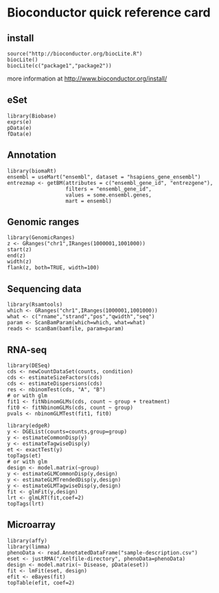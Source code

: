 # Bioconductor quick reference card

## install

    source("http://bioconductor.org/biocLite.R")
    biocLite()
    biocLite(c("package1","package2"))

more information at http://www.bioconductor.org/install/

## eSet

    library(Biobase)
    exprs(e)
    pData(e)
    fData(e)

## Annotation

    library(biomaRt)
    ensembl = useMart("ensembl", dataset = "hsapiens_gene_ensembl")
    entrezmap <- getBM(attributes = c("ensembl_gene_id", "entrezgene"), 
    	               filters = "ensembl_gene_id", 
                       values = some.ensembl.genes, 
                       mart = ensembl)

## Genomic ranges

    library(GenomicRanges)
    z <- GRanges("chr1",IRanges(1000001,1001000))
    start(z)
    end(z)
    width(z)
    flank(z, both=TRUE, width=100)

## Sequencing data

    library(Rsamtools)
    which <- GRanges("chr1",IRanges(1000001,1001000))
    what <- c("rname","strand","pos","qwidth","seq")
    param <- ScanBamParam(which=which, what=what)
    reads <- scanBam(bamfile, param=param)

## RNA-seq

    library(DESeq)
    cds <- newCountDataSet(counts, condition)
    cds <- estimateSizeFactors(cds)
    cds <- estimateDispersions(cds)
    res <- nbinomTest(cds, "A", "B")
    # or with glm
    fit1 <- fitNbinomGLMs(cds, count ~ group + treatment)
    fit0 <- fitNbinomGLMs(cds, count ~ group)
    pvals <- nbinomGLMTest(fit1, fit0)

    library(edgeR)
    y <- DGEList(counts=counts,group=group)
    y <- estimateCommonDisp(y)
    y <- estimateTagwiseDisp(y)
    et <- exactTest(y)
    topTags(et)
    # or with glm
    design <- model.matrix(~group)
    y <- estimateGLMCommonDisp(y,design)
    y <- estimateGLMTrendedDisp(y,design)
    y <- estimateGLMTagwiseDisp(y,design)
    fit <- glmFit(y,design)
    lrt <- glmLRT(fit,coef=2)
    topTags(lrt)

## Microarray

    library(affy)
    library(limma)
    phenoData <- read.AnnotatedDataFrame("sample-description.csv")
    eset <- justRMA("/celfile-directory", phenoData=phenoData)
    design <- model.matrix(~ Disease, pData(eset))
    fit <- lmFit(eset, design)
    efit <- eBayes(fit)
    topTable(efit, coef=2)

